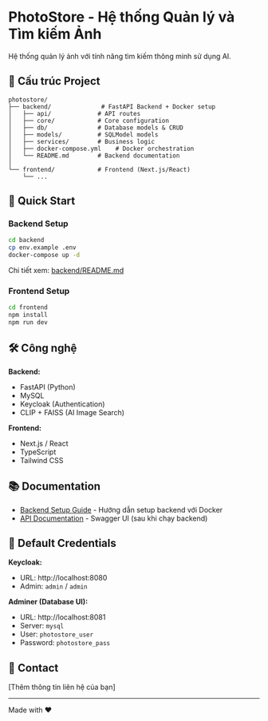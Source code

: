 # PhotoStore - Hệ thống Quản lý và Tìm kiếm Ảnh

Hệ thống quản lý ảnh với tính năng tìm kiếm thông minh sử dụng AI.

## 📁 Cấu trúc Project

```
photostore/
├── backend/              # FastAPI Backend + Docker setup
│   ├── api/             # API routes
│   ├── core/            # Core configuration
│   ├── db/              # Database models & CRUD
│   ├── models/          # SQLModel models
│   ├── services/        # Business logic
│   ├── docker-compose.yml    # Docker orchestration
│   └── README.md        # Backend documentation
│
└── frontend/            # Frontend (Next.js/React)
    └── ...
```

## 🚀 Quick Start

### Backend Setup

```bash
cd backend
cp env.example .env
docker-compose up -d
```

Chi tiết xem: [backend/README.md](backend/README.md)

### Frontend Setup

```bash
cd frontend
npm install
npm run dev
```

## 🛠️ Công nghệ

**Backend:**
- FastAPI (Python)
- MySQL
- Keycloak (Authentication)
- CLIP + FAISS (AI Image Search)

**Frontend:**
- Next.js / React
- TypeScript
- Tailwind CSS

## 📚 Documentation

- [Backend Setup Guide](backend/README.md) - Hướng dẫn setup backend với Docker
- [API Documentation](http://localhost:8000/docs) - Swagger UI (sau khi chạy backend)

## 🔐 Default Credentials

**Keycloak:**
- URL: http://localhost:8080
- Admin: `admin` / `admin`

**Adminer (Database UI):**
- URL: http://localhost:8081
- Server: `mysql`
- User: `photostore_user`
- Password: `photostore_pass`

## 📧 Contact

[Thêm thông tin liên hệ của bạn]

---

Made with ❤️
